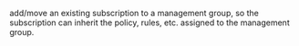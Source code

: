 add/move an existing subscription to a management group, so the subscription can inherit the policy, rules, etc. assigned to the management group.
